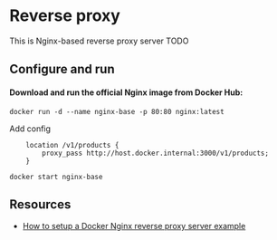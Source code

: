 # Reverse proxy
This is Nginx-based reverse proxy server
TODO

## Configure and run
#### Download and run the official Nginx image from Docker Hub:
```
docker run -d --name nginx-base -p 80:80 nginx:latest
```

Add config
```
    location /v1/products {
        proxy_pass http://host.docker.internal:3000/v1/products;
    }
```

```
docker start nginx-base
```
## Resources
* [How to setup a Docker Nginx reverse proxy server example](https://www.theserverside.com/blog/Coffee-Talk-Java-News-Stories-and-Opinions/Docker-Nginx-reverse-proxy-setup-example)

